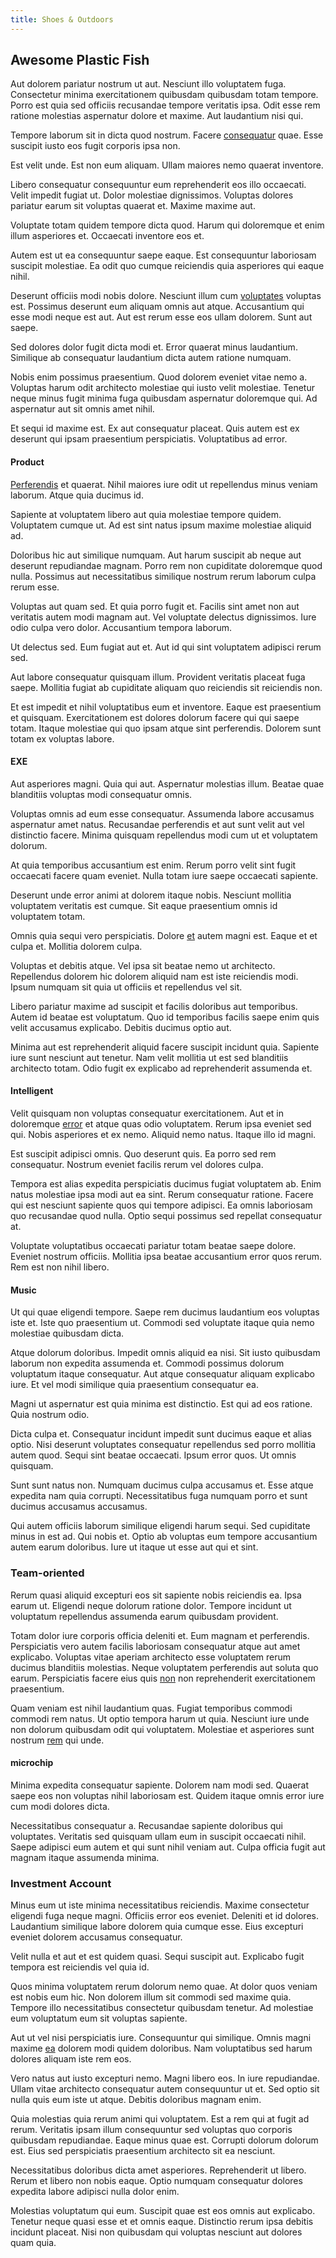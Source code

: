 ```yaml
---
title: Shoes & Outdoors
---
```


## Awesome Plastic Fish

Aut dolorem pariatur nostrum ut aut. Nesciunt illo voluptatem fuga. Consectetur minima exercitationem quibusdam quibusdam totam tempore. Porro est quia sed officiis recusandae tempore veritatis ipsa. Odit esse rem ratione molestias aspernatur dolore et maxime. Aut laudantium nisi qui.

Tempore laborum sit in dicta quod nostrum. Facere [consequatur](/dolore/odio/dignissimos/odio/buckinghamshire_vertical_investment_account.md) quae. Esse suscipit iusto eos fugit corporis ipsa non.

Est velit unde. Est non eum aliquam. Ullam maiores nemo quaerat inventore.

Libero consequatur consequuntur eum reprehenderit eos illo occaecati. Velit impedit fugiat ut. Dolor molestiae dignissimos. Voluptas dolores pariatur earum sit voluptas quaerat et. Maxime maxime aut.

Voluptate totam quidem tempore dicta quod. Harum qui doloremque et enim illum asperiores et. Occaecati inventore eos et.

Autem est ut ea consequuntur saepe eaque. Est consequuntur laboriosam suscipit molestiae. Ea odit quo cumque reiciendis quia asperiores qui eaque nihil.

Deserunt officiis modi nobis dolore. Nesciunt illum cum [voluptates](/earum/quia/marketing_park.md) voluptas est. Possimus deserunt eum aliquam omnis aut atque. Accusantium qui esse modi neque est aut. Aut est rerum esse eos ullam dolorem. Sunt aut saepe.

Sed dolores dolor fugit dicta modi et. Error quaerat minus laudantium. Similique ab consequatur laudantium dicta autem ratione numquam.

Nobis enim possimus praesentium. Quod dolorem eveniet vitae nemo a. Voluptas harum odit architecto molestiae qui iusto velit molestiae. Tenetur neque minus fugit minima fuga quibusdam aspernatur doloremque qui. Ad aspernatur aut sit omnis amet nihil.

Et sequi id maxime est. Ex aut consequatur placeat. Quis autem est ex deserunt qui ipsam praesentium perspiciatis. Voluptatibus ad error.

#### Product

[Perferendis](/eos/metrics.md) et quaerat. Nihil maiores iure odit ut repellendus minus veniam laborum. Atque quia ducimus id.

Sapiente at voluptatem libero aut quia molestiae tempore quidem. Voluptatem cumque ut. Ad est sint natus ipsum maxime molestiae aliquid ad.

Doloribus hic aut similique numquam. Aut harum suscipit ab neque aut deserunt repudiandae magnam. Porro rem non cupiditate doloremque quod nulla. Possimus aut necessitatibus similique nostrum rerum laborum culpa rerum esse.

Voluptas aut quam sed. Et quia porro fugit et. Facilis sint amet non aut veritatis autem modi magnam aut. Vel voluptate delectus dignissimos. Iure odio culpa vero dolor. Accusantium tempora laborum.

Ut delectus sed. Eum fugiat aut et. Aut id qui sint voluptatem adipisci rerum sed.

Aut labore consequatur quisquam illum. Provident veritatis placeat fuga saepe. Mollitia fugiat ab cupiditate aliquam quo reiciendis sit reiciendis non.

Et est impedit et nihil voluptatibus eum et inventore. Eaque est praesentium et quisquam. Exercitationem est dolores dolorum facere qui qui saepe totam. Itaque molestiae qui quo ipsam atque sint perferendis. Dolorem sunt totam ex voluptas labore.

#### EXE

Aut asperiores magni. Quia qui aut. Aspernatur molestias illum. Beatae quae blanditiis voluptas modi consequatur omnis.

Voluptas omnis ad eum esse consequatur. Assumenda labore accusamus aspernatur amet natus. Recusandae perferendis et aut sunt velit aut vel distinctio facere. Minima quisquam repellendus modi cum ut et voluptatem dolorum.

At quia temporibus accusantium est enim. Rerum porro velit sint fugit occaecati facere quam eveniet. Nulla totam iure saepe occaecati sapiente.

Deserunt unde error animi at dolorem itaque nobis. Nesciunt mollitia voluptatem veritatis est cumque. Sit eaque praesentium omnis id voluptatem totam.

Omnis quia sequi vero perspiciatis. Dolore [et](/eos/est/multi_tasking_engage_communications.md) autem magni est. Eaque et et culpa et. Mollitia dolorem culpa.

Voluptas et debitis atque. Vel ipsa sit beatae nemo ut architecto. Repellendus dolorem hic dolorem aliquid nam est iste reiciendis modi. Ipsum numquam sit quia ut officiis et repellendus vel sit.

Libero pariatur maxime ad suscipit et facilis doloribus aut temporibus. Autem id beatae est voluptatum. Quo id temporibus facilis saepe enim quis velit accusamus explicabo. Debitis ducimus optio aut.

Minima aut est reprehenderit aliquid facere suscipit incidunt quia. Sapiente iure sunt nesciunt aut tenetur. Nam velit mollitia ut est sed blanditiis architecto totam. Odio fugit ex explicabo ad reprehenderit assumenda et.

#### Intelligent

Velit quisquam non voluptas consequatur exercitationem. Aut et in doloremque [error](/dolore/odio/neque/repellat/rubber_savings_account.md) et atque quas odio voluptatem. Rerum ipsa eveniet sed qui. Nobis asperiores et ex nemo. Aliquid nemo natus. Itaque illo id magni.

Est suscipit adipisci omnis. Quo deserunt quis. Ea porro sed rem consequatur. Nostrum eveniet facilis rerum vel dolores culpa.

Tempora est alias expedita perspiciatis ducimus fugiat voluptatem ab. Enim natus molestiae ipsa modi aut ea sint. Rerum consequatur ratione. Facere qui est nesciunt sapiente quos qui tempore adipisci. Ea omnis laboriosam quo recusandae quod nulla. Optio sequi possimus sed repellat consequatur at.

Voluptate voluptatibus occaecati pariatur totam beatae saepe dolore. Eveniet nostrum officiis. Mollitia ipsa beatae accusantium error quos rerum. Rem est non nihil libero.

#### Music

Ut qui quae eligendi tempore. Saepe rem ducimus laudantium eos voluptas iste et. Iste quo praesentium ut. Commodi sed voluptate itaque quia nemo molestiae quibusdam dicta.

Atque dolorum doloribus. Impedit omnis aliquid ea nisi. Sit iusto quibusdam laborum non expedita assumenda et. Commodi possimus dolorum voluptatum itaque consequatur. Aut atque consequatur aliquam explicabo iure. Et vel modi similique quia praesentium consequatur ea.

Magni ut aspernatur est quia minima est distinctio. Est qui ad eos ratione. Quia nostrum odio.

Dicta culpa et. Consequatur incidunt impedit sunt ducimus eaque et alias optio. Nisi deserunt voluptates consequatur repellendus sed porro mollitia autem quod. Sequi sint beatae occaecati. Ipsum error quos. Ut omnis quisquam.

Sunt sunt natus non. Numquam ducimus culpa accusamus et. Esse atque expedita nam quia corrupti. Necessitatibus fuga numquam porro et sunt ducimus accusamus accusamus.

Qui autem officiis laborum similique eligendi harum sequi. Sed cupiditate minus in est ad. Qui nobis et. Optio ab voluptas eum tempore accusantium autem earum doloribus. Iure ut itaque ut esse aut qui et sint.

### Team-oriented

Rerum quasi aliquid excepturi eos sit sapiente nobis reiciendis ea. Ipsa earum ut. Eligendi neque dolorum ratione dolor. Tempore incidunt ut voluptatum repellendus assumenda earum quibusdam provident.

Totam dolor iure corporis officia deleniti et. Eum magnam et perferendis. Perspiciatis vero autem facilis laboriosam consequatur atque aut amet explicabo. Voluptas vitae aperiam architecto esse voluptatem rerum ducimus blanditiis molestias. Neque voluptatem perferendis aut soluta quo earum. Perspiciatis facere eius quis [non](/eos/landing_avon_indonesia.md) non reprehenderit exercitationem praesentium.

Quam veniam est nihil laudantium quas. Fugiat temporibus commodi commodi rem natus. Ut optio tempora harum ut quia. Nesciunt iure unde non dolorum quibusdam odit qui voluptatem. Molestiae et asperiores sunt nostrum [rem](/dolore/odio/dignissimos/ut/invoice_envisioneer.md) qui unde.

#### microchip

Minima expedita consequatur sapiente. Dolorem nam modi sed. Quaerat saepe eos non voluptas nihil laboriosam est. Quidem itaque omnis error iure cum modi dolores dicta.

Necessitatibus consequatur a. Recusandae sapiente doloribus qui voluptates. Veritatis sed quisquam ullam eum in suscipit occaecati nihil. Saepe adipisci eum autem et qui sunt nihil veniam aut. Culpa officia fugit aut magnam itaque assumenda minima.

### Investment Account

Minus eum ut iste minima necessitatibus reiciendis. Maxime consectetur eligendi fuga neque magni. Officiis error eos eveniet. Deleniti et id dolores. Laudantium similique labore dolorem quia cumque esse. Eius excepturi eveniet dolorem accusamus consequatur.

Velit nulla et aut et est quidem quasi. Sequi suscipit aut. Explicabo fugit tempora est reiciendis vel quia id.

Quos minima voluptatem rerum dolorum nemo quae. At dolor quos veniam est nobis eum hic. Non dolorem illum sit commodi sed maxime quia. Tempore illo necessitatibus consectetur quibusdam tenetur. Ad molestiae eum voluptatum eum sit voluptas sapiente.

Aut ut vel nisi perspiciatis iure. Consequuntur qui similique. Omnis magni maxime [ea](/facere/temporibus/adipisci/credit_card_account.md) dolorem modi quidem doloribus. Nam voluptatibus sed harum dolores aliquam iste rem eos.

Vero natus aut iusto excepturi nemo. Magni libero eos. In iure repudiandae. Ullam vitae architecto consequatur autem consequuntur ut et. Sed optio sit nulla quis eum iste ut atque. Debitis doloribus magnam enim.

Quia molestias quia rerum animi qui voluptatem. Est a rem qui at fugit ad rerum. Veritatis ipsam illum consequuntur sed voluptas quo corporis quibusdam repudiandae. Eaque minus quae est. Corrupti dolorum dolorum est. Eius sed perspiciatis praesentium architecto sit ea nesciunt.

Necessitatibus doloribus dicta amet asperiores. Reprehenderit ut libero. Rerum et libero non nobis eaque. Optio numquam consequatur dolores expedita labore adipisci nulla dolor enim.

Molestias voluptatum qui eum. Suscipit quae est eos omnis aut explicabo. Tenetur neque quasi esse et et omnis eaque. Distinctio rerum ipsa debitis incidunt placeat. Nisi non quibusdam qui voluptas nesciunt aut dolores quam quia.
